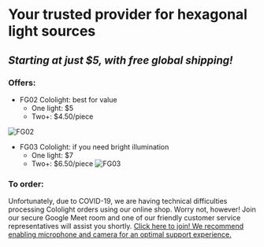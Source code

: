 # Your trusted provider for hexagonal light sources

## *Starting at just $5, with free global shipping!*

### Offers:
 * FG02 Cololight: best for value
   - One light: $5
   - Two+: $4.50/piece

![FG02](https://i.imgur.com/t5zOG16.png)

* FG03 Cololight: if you need bright illumination
   - One light: $7
   - Two+: $6.50/piece
![FG03](https://i.imgur.com/a6mLApM.png)

### To order:

Unfortunately, due to COVID-19, we are having technical difficulties processing Cololight orders using our online shop. Worry not, however! Join our secure Google Meet room and one of our friendly customer service representatives will assist you shortly. [Click here to join! We recommend enabling microphone and camera for an optimal support experience.](https://meet.google.com/yzg-mhpt-gjf)
   
